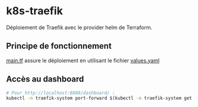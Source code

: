 # k8s-traefik

Déploiement de Traefik avec le provider helm de Terraform.

## Principe de fonctionnement

[main.tf](main.tf) assure le déploiement en utilisant le fichier [values.yaml](values.yaml)

## Accès au dashboard

```bash
# Pour http://localhost:8888/dashboard/ :
kubectl -n traefik-system port-forward $(kubectl -n traefik-system get pods -o name | head -1) 8888:9000
```

